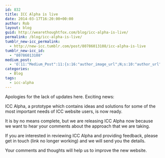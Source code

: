 ```yaml
---
id: 832
title: ICC Alpha is live
date: 2014-03-17T16:20:00+00:00
author: Rob
layout: blog
guid: http://wearethoughtfox.com/blog/icc-alpha-is-live/
permalink: /blog/icc-alpha-is-live/
tumblr_new-icc_permalink:
  - http://new-icc.tumblr.com/post/80786013108/icc-alpha-is-live
tumblr_new-icc_id:
  - "80786013108"
medium_post:
  - 'O:11:"Medium_Post":11:{s:16:"author_image_url";N;s:10:"author_url";N;s:11:"byline_name";N;s:12:"byline_email";N;s:10:"cross_link";s:3:"yes";s:2:"id";N;s:21:"follower_notification";s:3:"yes";s:7:"license";s:14:"cc-40-by-nc-nd";s:14:"publication_id";s:2:"-1";s:6:"status";s:4:"none";s:3:"url";N;}'
categories:
  - Blog
tags:
  - icc-alpha
---
```

Apologies for the lack of updates here. Exciting news:

ICC Alpha, a prototype which contains ideas and solutions for some of the most important needs of ICC website users, is now ready.

It is by no means complete, but we are releasing ICC Alpha now because we want to hear your comments about the approach that we are taking.

If you are interested in reviewing ICC Alpha and providing feedback, please get in touch (link no longer working) and we will send you the details.

Your comments and thoughts will help us to improve the new website.
